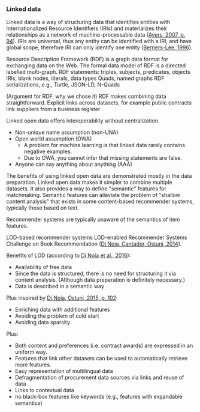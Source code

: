 ### Linked data

<!--
Linked data principles
Semantic web technologies
-->

Linked data is a way of structuring data that identifies entities with Internationalized Resource Identifiers (IRIs) and materializes their relationships as a network of machine-processable data ([Ayers, 2007, p. 94](#Ayers2007)).
IRIs are universal, thus any entity can be identified with a IRI, and have global scope, therefore IRI can only identify one entity ([Berners-Lee, 1996](#BernersLee1996)).

Resource Description Framework (RDF) is a graph data format for exchanging data on the Web.
The formal data model of RDF is a directed labelled multi-graph. <!-- not necessarily bipartite -->
RDF statements: triples, subjects, predicates, objects
IRIs, blank nodes, literals, data types
Quads, named graphs
RDF serializations, e.g., Turtle, JSON-LD, N-Quads

(Argument for RDF, why we chose it)
RDF makes combining data straightforward.
Explicit links across datasets, for example public contracts link suppliers from a business register

Linked open data offers interoperability without centralization.

* Non-unique name assumption (non-UNA)
* Open world assumption (OWA)
  * A problem for machine learning is that linked data rarely contains negative examples.
  * Due to OWA, you cannot infer that missing statements are false.
* Anyone can say anything about anything (AAA)

<!-- ### Preliminaries
Minimal introductions to the topics covered in this thesis to enable comprehension of the further text.
* SPARQL
SPARQL is a query language for RDF data.
The syntax of SPARQL combines the syntax of Turtle with the syntax of SQL. (Even though it was only inspired by SQL.)
The syntax of graph patterns extends Turtle with variables. (Names prefixed either by `?` or `$`.)
-->

The benefits of using linked open data are demonstrated mostly in the data preparation.
Linked open data makes it simpler to combine multiple datasets.
It also provides a way to define "semantic" features for matchmaking.
Semantic features can alleviate the problem of "shallow content analysis" that exists in some content-based recommender systems, typically those based on text.

Recommender systems are typically unaware of the semantics of item features.

LOD-based recommender systems
LOD-enabled Recommender Systems Challenge on Book Recommendation ([Di Noia, Cantador, Ostuni, 2014](#DiNoia2014)).

Benefits of LOD (according to [Di Noia et al., 2016](#DiNoia2016)):

* Availability of free data
* Since the data is structured, there is no need for structuring it via content analysis. (Although data preparation is definitely necessary.)
* Data is described in a semantic way

Plus inspired by [Di Noia, Ostuni, 2015, p. 102](#DiNoia2015):

* Enriching data with additional features
* Avoiding the problem of cold start
* Avoiding data sparsity

Plus:

* Both content and preferences (i.e. contract awards) are expressed in an uniform way.
* Features that link other datasets can be used to automatically retrieve more features.
* Easy representation of multilingual data
* Defragmentation of procurement data sources via links and reuse of data 
* Links to contextual data
* no black-box features like keywords (e.g., features with expandable semantics)
